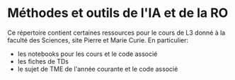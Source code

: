 # Méthodes et outils de l'IA et de la RO

Ce répertoire contient certaines ressources pour le cours de L3 donné à la faculté des Sciences, site Pierre et Marie Curie. 
En particulier: 
* les notebooks pour les cours et le code associé
* les fiches de TDs
* le sujet de TME de l'année courante et le code associé
